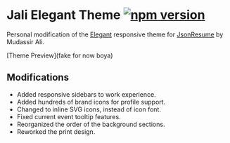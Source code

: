 # Jali Elegant Theme [![npm version](https://badge.fury.io/js/jsonresume-theme-elegant-jali.svg)](http://badge.fury.io/js/jsonresume-theme-elegant-jali)

Personal modification of the [Elegant](https://github.com/mudassir0909/jsonresume-theme-elegant) responsive theme for [JsonResume](https://jsonresume.org/) by Mudassir Ali.

[Theme Preview](fake for now boya)

## Modifications
* Added responsive sidebars to work experience.
* Added hundreds of brand icons for profile support.
* Changed to inline SVG icons, instead of icon font.
* Fixed current event tooltip features.
* Reorganized the order of the background sections.
* Reworked the print design.
